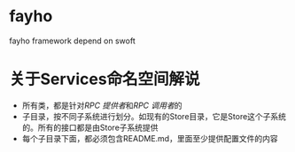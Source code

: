 # fayho
fayho framework depend on swoft



# 关于Services命名空间解说
- 所有类，都是针对*RPC 提供者*和*RPC 调用者*的
- 子目录，按不同子系统进行划分。如现有的Store目录，它是Store这个子系统的。所有的接口都是由Store子系统提供
- 每个子目录下面，都必须包含README.md，里面至少提供配置文件的内容